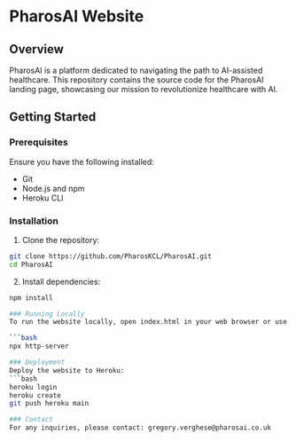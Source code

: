 # PharosAI Website

## Overview

PharosAI is a platform dedicated to navigating the path to AI-assisted healthcare. This repository contains the source code for the PharosAI landing page, showcasing our mission to revolutionize healthcare with AI.

## Getting Started

### Prerequisites

Ensure you have the following installed:

- Git
- Node.js and npm
- Heroku CLI

### Installation

1. Clone the repository:

```bash
git clone https://github.com/PharosKCL/PharosAI.git
cd PharosAI
```

2. Install dependencies:

```bash
npm install

### Running Locally
To run the website locally, open index.html in your web browser or use a local server like http-server

```bash
npx http-server

### Deployment
Deploy the website to Heroku:
```bash
heroku login
heroku create
git push heroku main

### Contact
For any inquiries, please contact: gregory.verghese@pharosai.co.uk


